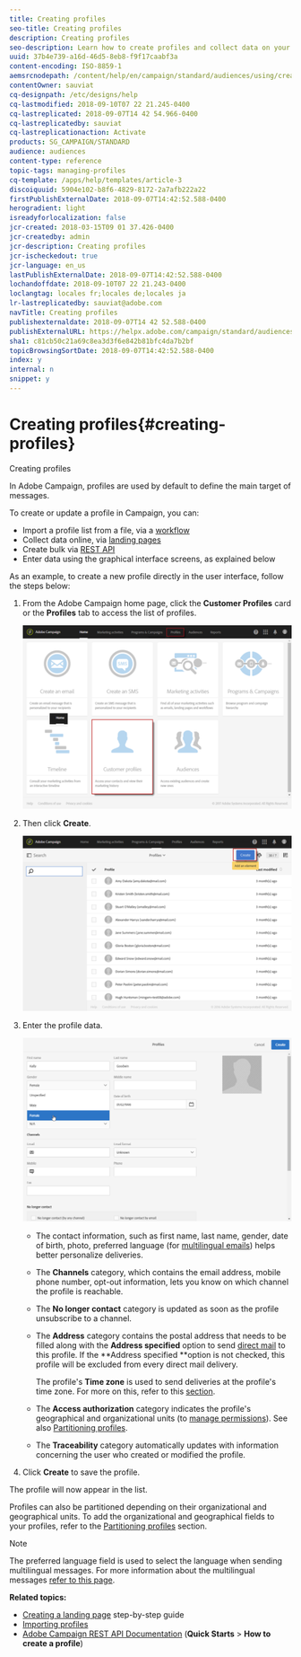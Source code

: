 ```yaml
---
title: Creating profiles
seo-title: Creating profiles
description: Creating profiles
seo-description: Learn how to create profiles and collect data on your contacts, using APIs, import capabilities, online acquisition, automatic or manual updates.
uuid: 37b4e739-a16d-46d5-8eb8-f9f17caabf3a
content-encoding: ISO-8859-1
aemsrcnodepath: /content/help/en/campaign/standard/audiences/using/creating-profiles
contentOwner: sauviat
cq-designpath: /etc/designs/help
cq-lastmodified: 2018-09-10T07 22 21.245-0400
cq-lastreplicated: 2018-09-07T14 42 54.966-0400
cq-lastreplicatedby: sauviat
cq-lastreplicationaction: Activate
products: SG_CAMPAIGN/STANDARD
audience: audiences
content-type: reference
topic-tags: managing-profiles
cq-template: /apps/help/templates/article-3
discoiquuid: 5904e102-b8f6-4829-8172-2a7afb222a22
firstPublishExternalDate: 2018-09-07T14:42:52.588-0400
herogradient: light
isreadyforlocalization: false
jcr-created: 2018-03-15T09 01 37.426-0400
jcr-createdby: admin
jcr-description: Creating profiles
jcr-ischeckedout: true
jcr-language: en_us
lastPublishExternalDate: 2018-09-07T14:42:52.588-0400
lochandoffdate: 2018-09-10T07 22 21.243-0400
loclangtag: locales fr;locales de;locales ja
lr-lastreplicatedby: sauviat@adobe.com
navTitle: Creating profiles
publishexternaldate: 2018-09-07T14 42 52.588-0400
publishExternalURL: https://helpx.adobe.com/campaign/standard/audiences/using/creating-profiles.html
sha1: c81cb50c21a69c8ea3d3f6e842b81bfc4da7b2bf
topicBrowsingSortDate: 2018-09-07T14:42:52.588-0400
index: y
internal: n
snippet: y
---
```


# Creating profiles{#creating-profiles}

Creating profiles

In Adobe Campaign, profiles are used by default to define the main target of messages.

To create or update a profile in Campaign, you can:

* Import a profile list from a file, via a [workflow](https://docs.campaign.adobe.com/doc/standard/en/Videos/importing_profiles.mp4)
* Collect data online, via [landing pages](https://docs.campaign.adobe.com/doc/standard/getting_started/en/ACS_CreateLandingPage.html)
* Create bulk via [REST API](http://docs.campaign.adobe.com/doc/standard/en/api/ACS_API.html)
* Enter data using the graphical interface screens, as explained below

As an example, to create a new profile directly in the user interface, follow the steps below:

1. From the Adobe Campaign home page, click the **Customer Profiles** card or the **Profiles** tab to access the list of profiles.

   ![](assets/profile_creation_1.png)

1. Then click **Create**.

   ![](assets/profile_creation.png)

1. Enter the profile data.

   ![](assets/profile_creation1.png)

    * The contact information, such as first name, last name, gender, date of birth, photo, preferred language (for [multilingual emails](../../channels/using/creating-a-multilingual-email.md)) helps better personalize deliveries.
    * The **Channels** category, which contains the email address, mobile phone number, opt-out information, lets you know on which channel the profile is reachable.
    * The **No longer contact** category is updated as soon as the profile unsubscribe to a channel.
    * The **Address** category contains the postal address that needs to be filled along with the **Address specified** option to send [direct mail](../../channels/using/about-direct-mail.md) to this profile. If the **Address specified **option is not checked, this profile will be excluded from every direct mail delivery.

      The profile's **Time zone** is used to send deliveries at the profile's time zone. For more on this, refer to this [section](../../sending/using/sending-messages-at-the-recipient-s-time-zone.md). 
    
    * The **Access authorization** category indicates the profile's geographical and organizational units (to [manage permissions](../../administration/using/about-access-management.md)). See also [Partitioning profiles](../../administration/using/organizational-and-geographical-units.md#partitioning-profiles).
    * The **Traceability** category automatically updates with information concerning the user who created or modified the profile.

1. Click **Create** to save the profile.

The profile will now appear in the list.

Profiles can also be partitioned depending on their organizational and geographical units. To add the organizational and geographical fields to your profiles, refer to the [Partitioning profiles](../../administration/using/organizational-and-geographical-units.md#partitioning-profiles) section.

>[!NOTE]
>
>The preferred language field is used to select the language when sending multilingual messages. For more information about the multilingual messages [refer to this page](../../channels/using/creating-a-multilingual-email.md).

**Related topics:**

* [Creating a landing page](https://docs.campaign.adobe.com/doc/standard/getting_started/en/ACS_CreateLandingPage.html) step-by-step guide
* [Importing profiles](https://docs.campaign.adobe.com/doc/standard/en/Videos/importing_profiles.mp4)
* [Adobe Campaign REST API Documentation](http://docs.campaign.adobe.com/doc/standard/en/api/ACS_API.html) (**Quick Starts** > **How to create a profile**)

